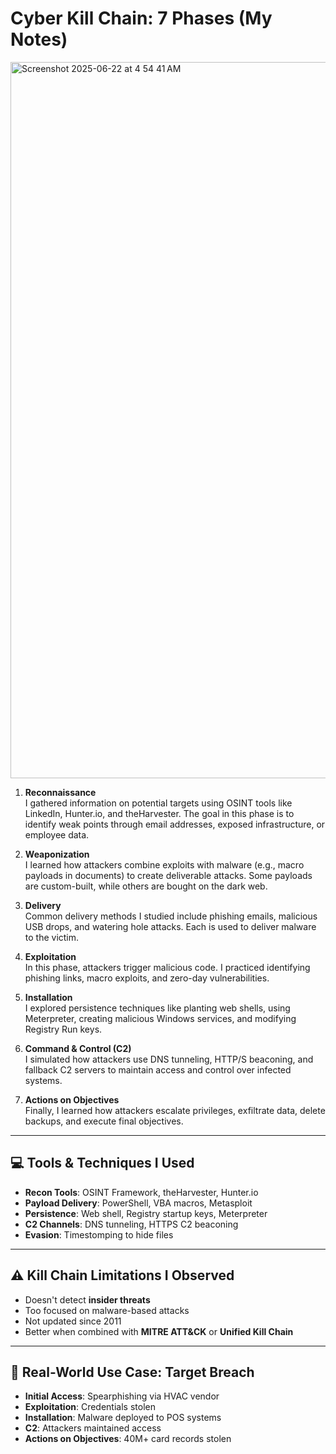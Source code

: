 # Cyber Kill Chain: 7 Phases (My Notes)
<img width="1146" alt="Screenshot 2025-06-22 at 4 54 41 AM" src="https://github.com/user-attachments/assets/f94c1c48-d4f3-4c8d-9e3c-4de8e8c2602d" />

1. **Reconnaissance**  
   I gathered information on potential targets using OSINT tools like LinkedIn, Hunter.io, and theHarvester. The goal in this phase is to identify weak points through email addresses, exposed infrastructure, or employee data.

2. **Weaponization**  
   I learned how attackers combine exploits with malware (e.g., macro payloads in documents) to create deliverable attacks. Some payloads are custom-built, while others are bought on the dark web.

3. **Delivery**  
   Common delivery methods I studied include phishing emails, malicious USB drops, and watering hole attacks. Each is used to deliver malware to the victim.

4. **Exploitation**  
   In this phase, attackers trigger malicious code. I practiced identifying phishing links, macro exploits, and zero-day vulnerabilities.

5. **Installation**  
   I explored persistence techniques like planting web shells, using Meterpreter, creating malicious Windows services, and modifying Registry Run keys.

6. **Command & Control (C2)**  
   I simulated how attackers use DNS tunneling, HTTP/S beaconing, and fallback C2 servers to maintain access and control over infected systems.

7. **Actions on Objectives**  
   Finally, I learned how attackers escalate privileges, exfiltrate data, delete backups, and execute final objectives.

---

## 💻 Tools & Techniques I Used

- **Recon Tools**: OSINT Framework, theHarvester, Hunter.io  
- **Payload Delivery**: PowerShell, VBA macros, Metasploit  
- **Persistence**: Web shell, Registry startup keys, Meterpreter  
- **C2 Channels**: DNS tunneling, HTTPS C2 beaconing  
- **Evasion**: Timestomping to hide files

---

## ⚠️ Kill Chain Limitations I Observed

- Doesn't detect **insider threats**
- Too focused on malware-based attacks
- Not updated since 2011
- Better when combined with **MITRE ATT&CK** or **Unified Kill Chain**

---

## 📌 Real-World Use Case: Target Breach

- **Initial Access**: Spearphishing via HVAC vendor  
- **Exploitation**: Credentials stolen  
- **Installation**: Malware deployed to POS systems  
- **C2**: Attackers maintained access  
- **Actions on Objectives**: 40M+ card records stolen
